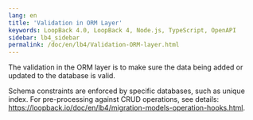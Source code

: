 ```yaml
---
lang: en
title: 'Validation in ORM Layer'
keywords: LoopBack 4.0, LoopBack 4, Node.js, TypeScript, OpenAPI
sidebar: lb4_sidebar
permalink: /doc/en/lb4/Validation-ORM-layer.html
---
```


The validation in the ORM layer is to make sure the data being added or updated
to the database is valid.

Schema constraints are enforced by specific databases, such as unique index. For
pre-processing against CRUD operations, see details:
https://loopback.io/doc/en/lb4/migration-models-operation-hooks.html.

